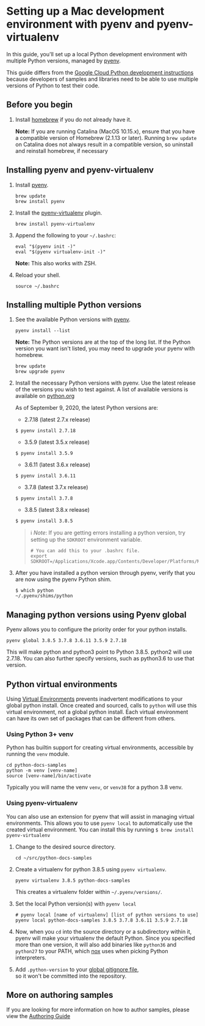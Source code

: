 # Setting up a Mac development environment with pyenv and pyenv-virtualenv

In this guide, you'll set up a local Python development environment with
multiple Python versions, managed by [pyenv](https://github.com/pyenv/pyenv).

This guide differs from the [Google Cloud Python development
instructions](https://cloud.google.com/python/setup) because developers of
samples and libraries need to be able to use multiple versions of Python to
test their code.

## Before you begin

1. Install [homebrew](https://brew.sh/) if you do not already have it.

   **Note:** If you are running Catalina (MacOS 10.15.x), ensure that you have
   a compatible version of Homebrew (2.1.13 or later). Running `brew update` on
   Catalina does not always result in a compatible version, so uninstall and
   reinstall homebrew, if necessary

## Installing pyenv and pyenv-virtualenv

1.  Install [pyenv](https://github.com/pyenv/pyenv).

    ```console
    brew update
    brew install pyenv
    ```

1.  Install the [pyenv-virtualenv](https://github.com/pyenv/pyenv-virtualenv)
    plugin.

    ```console
    brew install pyenv-virtualenv
    ```

1.  Append the following to your `~/.bashrc`:

    ```
    eval "$(pyenv init -)"
    eval "$(pyenv virtualenv-init -)"
    ```

    **Note:** This also works with ZSH.

1.  Reload your shell.

    ```console
    source ~/.bashrc
    ```

## Installing multiple Python versions


1.  See the available Python versions with [pyenv](https://github.com/pyenv/pyenv).

    ```console
    pyenv install --list
    ```

    **Note:** The Python versions are at the top of the long list. If the Python
    version you want isn't listed, you may need to upgrade your pyenv with
    homebrew.

    ```console
    brew update
    brew upgrade pyenv
    ```
    
1.  Install the necessary Python versions with pyenv. Use the latest release
    of the versions you wish to test against.  A list of available versions
    is available on [python.org](https://www.python.org/doc/versions/)

    As of September 9, 2020, the latest Python versions are:

    *  2.7.18 (latest 2.7.x release)
    ```console
    $ pyenv install 2.7.18
    ```
    *  3.5.9 (latest 3.5.x release)
    ```console
    $ pyenv install 3.5.9
    ```
    *  3.6.11 (latest 3.6.x release)
    ```console
    $ pyenv install 3.6.11
    ```
    *  3.7.8 (latest 3.7.x release)
    ```console
    $ pyenv install 3.7.8
    ```
    *  3.8.5 (latest 3.8.x release)
    ```console
    $ pyenv install 3.8.5
    ```

    > ℹ️ *Note*: If you are getting errors installing a python version,
    > try setting up the `SDKROOT` environment variable.
    >
    > ```console
    > # You can add this to your .bashrc file.
    > export SDKROOT=/Applications/Xcode.app/Contents/Developer/Platforms/MacOSX.platform/Developer/SDKs/MacOSX.sdk
    > ```

1.  After you have installed a python version through pyenv,
    verify that you are now using the pyenv Python shim.

    ```console
    $ which python
    ~/.pyenv/shims/python
    ```

## Managing python versions using Pyenv global
Pyenv allows you to configure the priority order for your python installs.

```
pyenv global 3.8.5 3.7.8 3.6.11 3.5.9 2.7.18
```

This will make python and python3 point to Python 3.8.5. python2 will use
2.7.18. You can also further specify versions, such as python3.6 to use that
version.

## Python virtual environments
Using [Virtual Environments](https://docs.python.org/3/library/venv.html)
prevents inadvertent modifications to your global python install. Once
created and sourced, calls to `python` will use this virtual environment, not
a global python install. Each virtual environment can have its own set of
packages that can be different from others.


### Using Python 3+ venv
Python has builtin support for creating virtual environments, accessible by
running the `venv` module.

```
cd python-docs-samples
python -m venv [venv-name]
source [venv-name]/bin/activate
```

Typically you will name the venv `venv`, or `venv38` for a python 3.8 venv.


### Using pyenv-virtualenv
You can also use an extension for pyenv that will assist in managing virtual
environments. This allows you to use `pyenv local` to automatically use the
created virtual environment. You can install this by running
`$ brew install pyenv-virtualenv`

1.  Change to the desired source directory.	

    ```console	
    cd ~/src/python-docs-samples	
    ```	

1.  Create a virtualenv for python 3.8.5 using `pyenv virtualenv`.	

    ```console	
    pyenv virtualenv 3.8.5 python-docs-samples	
    ```	

    This creates a virtualenv folder within `~/.pyenv/versions/`.	

1.  Set the local Python version(s) with `pyenv local`	

    ```console	
    # pyenv local [name of virtualenv] [list of python versions to use]	
    pyenv local python-docs-samples 3.8.5 3.7.8 3.6.11 3.5.9 2.7.18	
    ```	

1.  Now, when you `cd` into the source directory or a subdirectory within it,	
    pyenv will make your virtualenv the default Python. Since you specified	
    more than one version, it will also add binaries like `python36` and	
    `python27` to your PATH, which
    [nox](https://github.com/GoogleCloudPlatform/python-docs-samples/blob/master/AUTHORING_GUIDE.md#using-nox)
    uses when picking Python interpreters.	

1.  Add `.python-version` to your
    [global gitignore file](https://help.github.com/articles/ignoring-files/#create-a-global-gitignore),	
    so it won't be committed into the repository.

## More on authoring samples
If you are looking for more information on how to author samples, please view
the [Authoring Guide](https://github.com/GoogleCloudPlatform/python-docs-samples/blob/master/AUTHORING_GUIDE.md)
